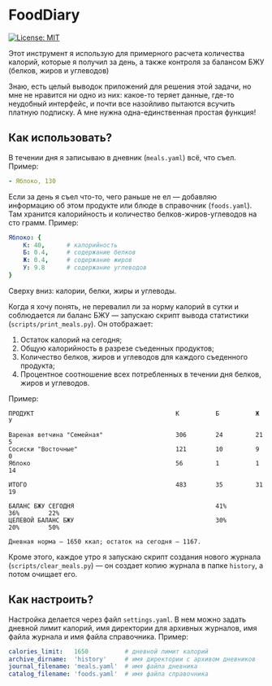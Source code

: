 # FoodDiary

[![License: MIT](https://img.shields.io/badge/License-MIT-yellow.svg)](https://opensource.org/licenses/MIT)

Этот инструмент я использую для примерного расчета количества калорий, которые я получил за день, а также контроля за балансом БЖУ (белков, жиров и углеводов)

Знаю, есть целый выводок приложений для решения этой задачи, но мне не нравится ни одно из них: какое-то теряет данные, где-то неудобный интерфейс, и почти все назойливо пытаются всучить платную подписку. А мне нужна одна-единственная простая функция!

## Как использовать? 

В течении дня я записываю в дневник (`meals.yaml`) всё, что съел. Пример:

```yaml
- Яблоко, 130
```

Если за день я съел что-то, чего раньше не ел — добавляю информацию об этом продукте или блюде в справочник (`foods.yaml`). Там хранится калорийность и количество белков-жиров-углеводов на сто грамм. Пример:

```yaml
Яблоко: {
    К: 40,      # калорийность
    Б: 0.4,     # содержание белков
    Ж: 0.4,     # содержание жиров
    У: 9.8      # содержание углеводов
}
```

Сверху вниз: калории, белки, жиры и углеводы.

Когда я хочу понять, не перевалил ли за норму калорий в сутки и соблюдается ли баланс БЖУ — запускаю скрипт вывода статистики (`scripts/print_meals.py`). Он отображает:

1. Остаток калорий на сегодня;
2. Общую калорийность в разрезе съеденных продуктов;
3. Количество белков, жиров и углеводов для каждого съеденного продукта;
4. Процентное соотношение всех потребленных в течении дня белков, жиров и углеводов.

Пример:

```
ПРОДУКТ                                       К          Б          Ж          У         

Вареная ветчина "Семейная"                    306        24         21         5         
Сосиски "Восточные"                           121        10         9          0         
Яблоко                                        56         1          1          14        

ИТОГО                                         483        35         31         19        

БАЛАНС БЖУ СЕГОДНЯ                                       41%        36%        22%       
ЦЕЛЕВОЙ БАЛАНС БЖУ                                       30%        20%        50%       

Дневная норма — 1650 ккал; остаток на сегодня — 1167.
```

Кроме этого, каждое утро я запускаю скрипт создания нового журнала (`scripts/clear_meals.py`) — он создает копию журнала в папке `history`, а потом очищает его.

## Как настроить? 

Настройка делается через файл `settings.yaml`. В нем можно задать дневной лимит калорий, имя директории для архивных журналов, имя файла журнала и имя файла справочника. Пример:

```yaml
calories_limit:   1650          # дневной лимит калорий
archive_dirname:  'history'     # имя директории с архивом дневников
journal_filename: 'meals.yaml'  # имя файла дневника
catalog_filename: 'foods.yaml'  # имя файла справочника
```